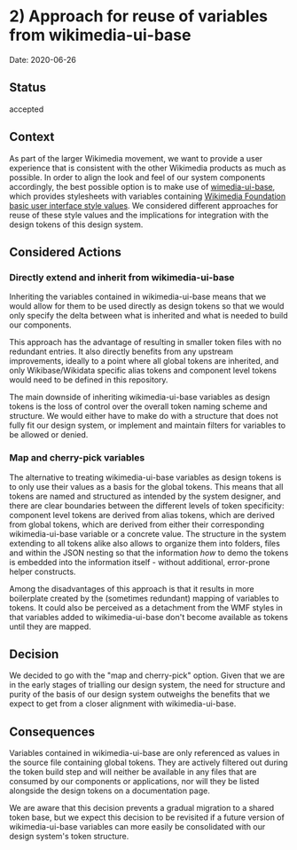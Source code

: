 # 2) Approach for reuse of variables from wikimedia-ui-base

Date: 2020-06-26

## Status

accepted

## Context

As part of the larger Wikimedia movement, we want to provide a user experience that is consistent with the other Wikimedia products as much as possible. In order to align the look and feel of our system components accordingly, the best possible option is to make use of [wimedia-ui-base](https://github.com/wikimedia/wikimedia-ui-base), which provides stylesheets with variables containing [Wikimedia Foundation basic user interface style values](https://design.wikimedia.org/style-guide/). We considered different approaches for reuse of these style values and the implications for integration with the design tokens of this design system. 

## Considered Actions

### Directly extend and inherit from wikimedia-ui-base

Inheriting the variables contained in wikimedia-ui-base means that we would allow for them to be used directly as design tokens so that we would only specify the delta between what is inherited and what is needed to build our components.

This approach has the advantage of resulting in smaller token files with no redundant entries. It also directly benefits from any upstream improvements, ideally to a point where all global tokens are inherited, and only Wikibase/Wikidata specific alias tokens and component level tokens would need to be defined in this repository.

The main downside of inheriting wikimedia-ui-base variables as design tokens is the loss of control over the overall token naming scheme and structure. We would either have to make do with a structure that does not fully fit our design system, or implement and maintain filters for variables to be allowed or denied.
 
### Map and cherry-pick variables

The alternative to treating wikimedia-ui-base variables as design tokens is to only use their values as a basis for the global tokens. This means that all tokens are named and structured as intended by the system designer, and there are clear boundaries between the different levels of token specificity: component level tokens are derived from alias tokens, which are derived from global tokens, which are derived from either their corresponding wikimedia-ui-base variable or a concrete value. The structure in the system extending to all tokens alike also allows to organize them into folders, files and within the JSON nesting so that the information _how_ to demo the tokens is embedded into the information itself - without additional, error-prone helper constructs.

Among the disadvantages of this approach is that it results in more boilerplate created by the (sometimes redundant) mapping of variables to tokens. It could also be perceived as a detachment from the WMF styles in that variables added to wikimedia-ui-base don't become available as tokens until they are mapped.

## Decision

We decided to go with the "map and cherry-pick" option. Given that we are in the early stages of trialling our design system, the need for structure and purity of the basis of our design system outweighs the benefits that we expect to get from a closer alignment with wikimedia-ui-base.

## Consequences

Variables contained in wikimedia-ui-base are only referenced as values in the source file containing global tokens. They are actively filtered out during the token build step and will neither be available in any files that are consumed by our components or applications, nor will they be listed alongside the design tokens on a documentation page.

We are aware that this decision prevents a gradual migration to a shared token base, but we expect this decision to be revisited if a future version of wikimedia-ui-base variables can more easily be consolidated with our design system's token structure.
